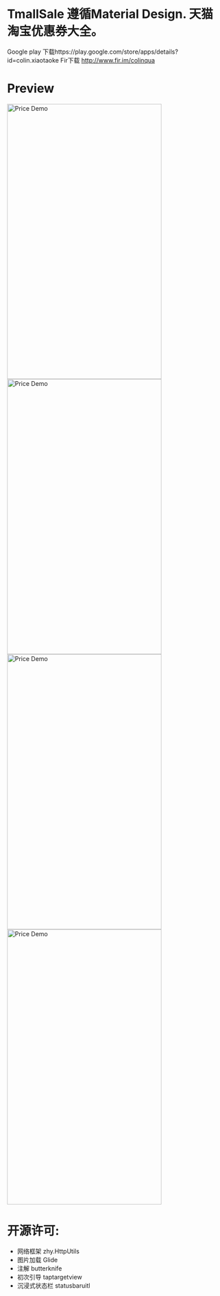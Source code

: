 # TmallSale 遵循Material Design. 天猫淘宝优惠券大全。
Google play 下载https://play.google.com/store/apps/details?id=colin.xiaotaoke
Fir下载 http://www.fir.im/colinqua

# Preview

<img src="/art/preview1.png?raw=true" width=360 height=640 alt="Price Demo"> <img src="/art/preview2.png?raw=true" width=360 height=640 alt="Price Demo">
<img src="/art/preview3.png?raw=true" width=360 height=640 alt="Price Demo"> <img src="/art/preview4.png?raw=true" width=360 height=640 alt="Price Demo">

# 开源许可:
* 网络框架 zhy.HttpUtils
* 图片加载 Glide
* 注解 butterknife
* 初次引导 taptargetview
* 沉浸式状态栏 statusbaruitl
